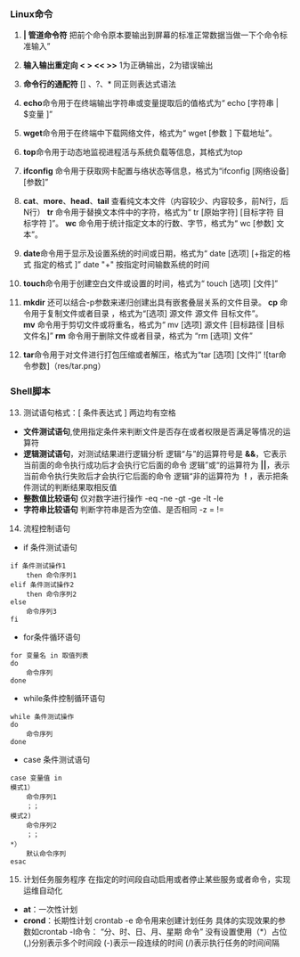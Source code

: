 ### Linux命令
1.  **| 管道命令符**  把前个命令原本要输出到屏幕的标准正常数据当做一下个命令标准输入”

2. **输入输出重定向 < > << >>**   1为正确输出，2为错误输出

3. **命令行的通配符**  [] 、?、* 同正则表达式语法

4. **echo**命令用于在终端输出字符串或变量提取后的值格式为“ echo [字符串 | $变量 ]”  

5. **wget**命令用于在终端中下载网络文件，格式为“ wget [参数 ] 下载地址”。 

6. **top**命令用于动态地监视进程活与系统负载等信息，其格式为top

7. **ifconfig** 命令用于获取网卡配置与络状态等信息，格式为“ifconfig [网络设备] [参数]” 

8.  **cat**、**more**、**head**、**tail** 查看纯文本文件（内容较少、内容较多，前N行，后N行）
    **tr** 命令用于替换文本件中的字符，格式为“ tr [原始字符] [目标字符 目标字符 ]”。
    **wc** 命令用于统计指定文本的行数、字节，格式为“ wc [参数] 文本”。 

9. **date**命令用于显示及设置系统的时间或日期，格式为“ date [选项] [+指定的格式 指定的格式 ]”
   date "+" 按指定时间输数系统的时间

10. **touch**命令用于创建空白文件或设置的时间，格式为“ touch [选项] [文件]”

11. **mkdir** 还可以结合-p参数来递归创建出具有嵌套叠层关系的文件目录。 
    **cp** 命令用于复制文件或者目录 ，格式为“[选项] 源文件 源文件 目标文件”。  
    **mv** 命令用于剪切文件或将重名，格式为“ mv [选项] 源文件 [目标路径 |目标文件名]” 
    **rm** 命令用于删除文件或者目录，格式为 “rm [选项] 文件”

12. **tar**命令用于对文件进行打包压缩或者解压，格式为“tar [选项] [文件]”
![tar命令参数]（res/tar.png）

### Shell脚本
13. 测试语句格式：[ 条件表达式 ]  两边均有空格
* **文件测试语句**,使用指定条件来判断文件是否存在或者权限是否满足等情况的运算符
* **逻辑测试语句**，对测试结果进行逻辑分析
逻辑“与”的运算符号是 **&&**，它表示当前面的命令执行成功后才会执行它后面的命令
逻辑”或“的运算符为 **||**，表示当前命令执行失败后才会执行它后面的命令
逻辑“非的运算符为 **！**，表示把条件测试的判断结果取相反值
*  **整数值比较语句** 仅对数字进行操作
-eq -ne -gt -ge -lt -le
* **字符串比较语句** 判断字符串是否为空值、是否相同
-z = != 

14. 流程控制语句
* if 条件测试语句
```
if 条件测试操作1
    then 命令序列1
elif 条件测试操作2
    then 命令序列2
else
    命令序列3
fi
```
* for条件循环语句
```
for 变量名 in 取值列表
do 
    命令序列
done
```
* while条件控制循环语句
```
while 条件测试操作
do    
    命令序列
done
```
* case 条件测试语句
```
case 变量值 in
模式1）
    命令序列1
    ；；
模式2)
    命令序列2
    ；；
*）
    默认命令序列
esac
```

15. 计划任务服务程序
在指定的时间段自动启用或者停止某些服务或者命令，实现运维自动化
* **at**：一次性计划
* **crond**：长期性计划
crontab -e 命令用来创建计划任务
具体的实现效果的参数如crontab -l命令：
“分、时、日、月、星期 命令”
没有设置使用（*）占位
(,)分别表示多个时间段
(-)表示一段连续的时间
(/)表示执行任务的时间间隔















